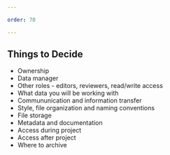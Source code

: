 ```yaml
---

order: 70

---
```


## Things to Decide

<ul class="small">
  <li class="fragment">Ownership</li>
  <li class="fragment">Data manager</li>
  <li class="fragment">
    Other roles - editors, reviewers, read/write access
  </li>
  <li class="fragment">What data you will be working with</li>
  <li class ="fragment">Commununication and information transfer</li>
  <li class="fragment">Style, file organization and naming conventions</li>
  <li class="fragment">File storage</li>
  <li class="fragment">Metadata and documentation</li>
  <li class="fragment">Access during project</li>
  <li class="fragment">Access after project</li>
  <li class="fragment">Where to archive</li>
</ul>



